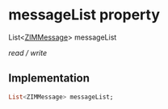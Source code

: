 


# messageList property







List&lt;[ZIMMessage](../../zego_uikit_prebuilt_live_audio_room/ZIMMessage-class.md)> messageList
  
_<span class="feature">read / write</span>_






## Implementation

```dart
List<ZIMMessage> messageList;
```







